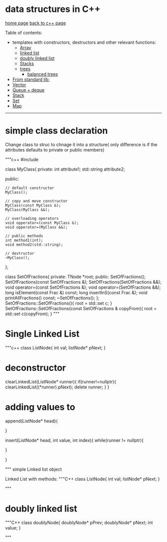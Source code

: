 # data structures in C++

[home page]()
[back to c++ page](cpp)

Table of contents:
- templates with constructors, destructors and other relevant functions:
  - [Array](#arr)
  - [linked list](#linkedList)
  - [doubly linked list](#doubly)
  - [Stacks](#stacks)
  - [trees](#trees)
    - [balanced trees](#balancedTrees)
- [From standard lib:](#std)
- [Vector](#vec)
- [Queue + deque](#que)
- [Stack](#stacksSTD)
- [Set](#sets)
- [Map](#maps)

---
<a id="templateClass"></a>

# simple class declaration

Change class to struc to chnage it into a structure( only difference is if the attributes defaults to private or public members)

"""c++
#include<iostream>

class MyClass{
  private:
    int attribute1;
    std::string attribute2;

  public:

    // default constructor
    MyClass();

    // copy and move constructor
    MyClass(const MyClass &);
    MyClass(MyClass &&);

    // overloading operators
    void opperator=(const MyClass &);
    void opperator=(MyClass &&);

    // public methods
    int method1(int);
    void method2(std::string);

    // destructor
    ~MyClass();
};


class SetOfFractions{
private:
    TNode *root;
public:
    SetOfFractions();
    SetOfFractions(const SetOfFractions &);
    SetOfFractions(SetOfFractions &&);
    void operator=(const SetOfFractions &);
    void operator=(SetOfFractions &&);
    long isElement(const Frac &) const;
    long insertInS(const Frac &);
    void printAllFractions() const;
    ~SetOfFractions();
};
SetOfFractions::SetOfFractions(){
    root = std::set<Frac> c;
}
SetOfFractions::SetOfFractions(const SetOfFractions & copyFrom){
    root = std::set<Frac> c(copyFrom);
}
"""

<a id = "linkedList"></a>

# Single Linked List

"""c++
class ListNode{
  int val;
  listNode* pNext;
}
# deconstructor
clearLinkedList(ListNode* runner){
  if(runner!=nullptr){
    clearLinkedList((*runner).pNext);
    delete runner;
  }
}

# adding values to
append(ListNode* head){

}

insert(ListNode* head, int value, int index){
  while(runner != nullptr){

  }

}

"""
simple Linked list object

Linked List with methods:
"""C++
class ListNode{
  int val;
  listNode* pNext;
}



"""



<a id = "doubly"></a>

# doubly linked list

"""C++
class doublyNode{
  doublyNode* pPrev;
  doublyNode* pNext;
  int value;
}


"""